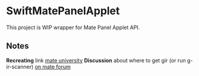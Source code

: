 # SwiftMatePanelApplet

This project is WIP wrapper for Mate Panel Applet API.

## Notes

**Recreating** link [mate university](https://github.com/mate-desktop-legacy-archive/mate-university)
**Discussion** about where to get gir (or run g-ir-scanner) [on mate forum](https://ubuntu-mate.community/t/g-ir-scanner-mate/23420)

